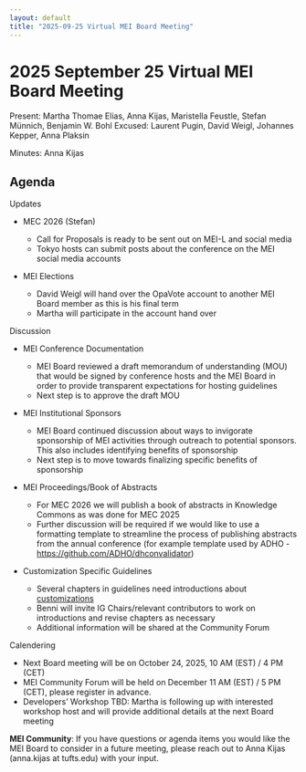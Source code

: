 ```yaml
---
layout: default
title: "2025-09-25 Virtual MEI Board Meeting"
---
```


# 2025 September 25 Virtual MEI Board Meeting

Present: Martha Thomae Elias, Anna Kijas, Maristella Feustle, Stefan Münnich, Benjamin W. Bohl
Excused: Laurent Pugin, David Weigl, Johannes Kepper, Anna Plaksin

Minutes: Anna Kijas

## Agenda

Updates
- MEC 2026 (Stefan)
    - Call for Proposals is ready to be sent out on MEI-L and social media
    - Tokyo hosts can submit posts about the conference on the MEI social media accounts

- MEI Elections
    - David Weigl will hand over the OpaVote account to another MEI Board member as this is his final term 
    - Martha will participate in the account hand over

Discussion
- MEI Conference Documentation
    - MEI Board reviewed a draft memorandum of understanding (MOU) that would be signed by conference hosts and the MEI Board in order to provide transparent expectations for hosting guidelines
    - Next step is to approve the draft MOU

- MEI Institutional Sponsors
    - MEI Board continued discussion about ways to invigorate sponsorship of MEI activities through outreach to potential sponsors. This also includes identifying benefits of sponsorship
    - Next step is to move towards finalizing specific benefits of sponsorship 

- MEI Proceedings/Book of Abstracts
    - For MEC 2026 we will publish a book of abstracts in Knowledge Commons as was done for MEC 2025
    - Further discussion will be required if we would like to use a formatting template to streamline the process of publishing abstracts from the annual conference (for example template used by ADHO - https://github.com/ADHO/dhconvalidator) 

- Customization Specific Guidelines
    - Several chapters in guidelines need introductions about [customizations](https://music-encoding.org/guidelines/dev/)
    - Benni will invite IG Chairs/relevant contributors to work on introductions and revise chapters as necessary
    - Additional information will be shared at the Community Forum

Calendering
- Next Board meeting will be on October 24, 2025, 10 AM (EST) / 4 PM (CET)
- MEI Community Forum will be held on December 11 AM (EST) / 5 PM (CET), please register in advance.
- Developers’ Workshop TBD: Martha is following up with interested workshop host and will provide additional details at the next Board meeting

**MEI Community**: If you have questions or agenda items you would like the MEI Board to consider in a future meeting, please reach out to Anna Kijas (anna.kijas at tufts.edu) with your input.
